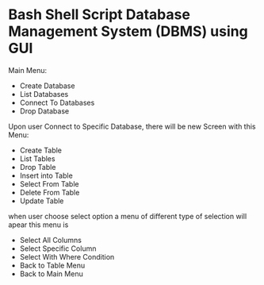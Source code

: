 # Bash Shell Script Database Management System (DBMS) using GUI
Main Menu:
- Create Database
- List Databases
- Connect To Databases
- Drop Database

Upon user Connect to Specific Database, there will be new Screen with this Menu:
- Create Table 
- List Tables
- Drop Table
- Insert into Table
- Select From Table
- Delete From Table
- Update Table

when user choose select option a menu of different type of selection will apear
this menu is 
-  Select All Columns
- Select Specific Column
-  Select With Where Condition
-  Back to Table Menu
-  Back to Main Menu
